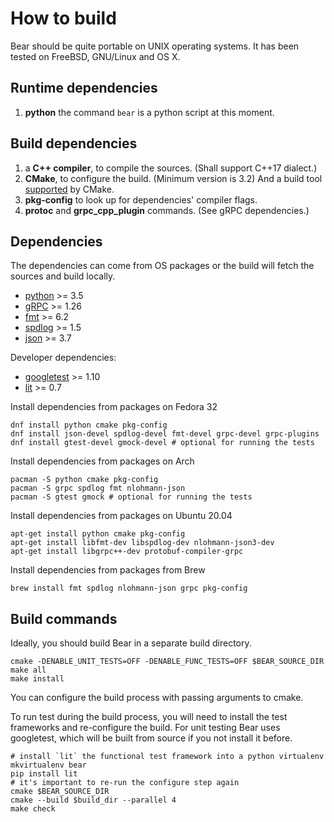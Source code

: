 How to build
============

Bear should be quite portable on UNIX operating systems. It has been
tested on FreeBSD, GNU/Linux and OS X.

## Runtime dependencies

1. **python** the command `bear` is a python script at this moment.

## Build dependencies

1. a **C++ compiler**, to compile the sources. (Shall support C++17 dialect.)
2. **CMake**, to configure the build. (Minimum version is 3.2) And a
   build tool [supported](https://cmake.org/cmake/help/v3.5/manual/cmake-generators.7.html)
   by CMake.
3. **pkg-config** to look up for dependencies' compiler flags. 
4. **protoc** and **grpc_cpp_plugin** commands. (See gRPC dependencies.)

## Dependencies

The dependencies can come from OS packages or the build will fetch the sources
and build locally.

- [python](https://www.python.org/) >= 3.5
- [gRPC](https://github.com/grpc/grpc) >= 1.26
- [fmt](https://github.com/fmtlib/fmt) >= 6.2
- [spdlog](https://github.com/gabime/spdlog) >= 1.5
- [json](https://github.com/nlohmann/json) >= 3.7

Developer dependencies:

- [googletest](https://github.com/google/googletest) >= 1.10
- [lit](https://pypi.org/project/lit/0.7.1/) >= 0.7

Install dependencies from packages on Fedora 32

    dnf install python cmake pkg-config
    dnf install json-devel spdlog-devel fmt-devel grpc-devel grpc-plugins
    dnf install gtest-devel gmock-devel # optional for running the tests
    
Install dependencies from packages on Arch

    pacman -S python cmake pkg-config
    pacman -S grpc spdlog fmt nlohmann-json
    pacman -S gtest gmock # optional for running the tests

Install dependencies from packages on Ubuntu 20.04

    apt-get install python cmake pkg-config
    apt-get install libfmt-dev libspdlog-dev nlohmann-json3-dev
    apt-get install libgrpc++-dev protobuf-compiler-grpc

Install dependencies from packages from Brew

    brew install fmt spdlog nlohmann-json grpc pkg-config

## Build commands

Ideally, you should build Bear in a separate build directory.

    cmake -DENABLE_UNIT_TESTS=OFF -DENABLE_FUNC_TESTS=OFF $BEAR_SOURCE_DIR
    make all
    make install

You can configure the build process with passing arguments to cmake.

To run test during the build process, you will need to install the
test frameworks and re-configure the build. For unit testing Bear
uses googletest, which will be built from source if you not install
it before.

    # install `lit` the functional test framework into a python virtualenv
    mkvirtualenv bear
    pip install lit
    # it's important to re-run the configure step again
    cmake $BEAR_SOURCE_DIR
    cmake --build $build_dir --parallel 4
    make check
